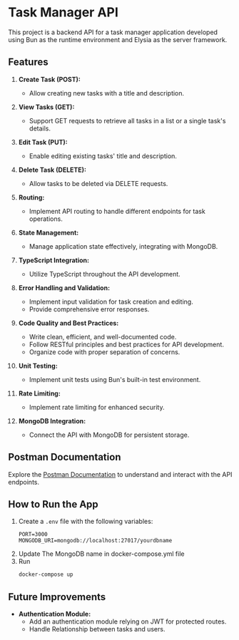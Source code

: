# Task Manager API

This project is a backend API for a task manager application developed using Bun as the runtime environment and Elysia as the server framework.

## Features

1. **Create Task (POST):**
   - Allow creating new tasks with a title and description.

2. **View Tasks (GET):**
   - Support GET requests to retrieve all tasks in a list or a single task's details.

3. **Edit Task (PUT):**
   - Enable editing existing tasks' title and description.

4. **Delete Task (DELETE):**
   - Allow tasks to be deleted via DELETE requests.

5. **Routing:**
   - Implement API routing to handle different endpoints for task operations.

6. **State Management:**
   - Manage application state effectively, integrating with MongoDB.

7. **TypeScript Integration:**
   - Utilize TypeScript throughout the API development.

8. **Error Handling and Validation:**
   - Implement input validation for task creation and editing.
   - Provide comprehensive error responses.

9. **Code Quality and Best Practices:**
   - Write clean, efficient, and well-documented code.
   - Follow RESTful principles and best practices for API development.
   - Organize code with proper separation of concerns.

10. **Unit Testing:**
    - Implement unit tests using Bun's built-in test environment.

11. **Rate Limiting:**
    - Implement rate limiting for enhanced security.

12. **MongoDB Integration:**
    - Connect the API with MongoDB for persistent storage.

## Postman Documentation

Explore the [Postman Documentation](https://www.postman.com/salehunter/workspace/bun-task-manager/share?collection=12208720-6e3687bb-ee9d-4632-babe-3dedb1ceec62) to understand and interact with the API endpoints.

## How to Run the App

1. Create a `.env` file with the following variables:
   ```env
   PORT=3000
   MONGODB_URI=mongodb://localhost:27017/yourdbname
2. Update The MongoDB name in docker-compose.yml file
3. Run
   ```bash
   docker-compose up

## Future Improvements

- **Authentication Module:**
  - Add an authentication module relying on JWT for protected routes.
  - Handle Relationship between tasks and users.
